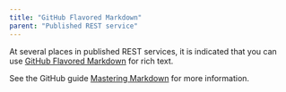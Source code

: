```yaml
---
title: "GitHub Flavored Markdown"
parent: "Published REST service"
---
```


At several places in published REST services, it is indicated that you can use [GitHub Flavored Markdown](https://guides.github.com/features/mastering-markdown/#GitHub-flavored-markdown) for rich text.

See the GitHub guide [Mastering Markdown](https://guides.github.com/features/mastering-markdown/#GitHub-flavored-markdown) for more information.
